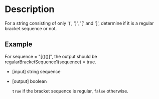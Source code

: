 # Description
For a string consisting of only '(', ')', '[' and ']', determine if it is a regular bracket sequence or not.

## Example
For sequence = "[()()]", the output should be     regularBracketSequence1(sequence) = true.
- [input] string sequence
- [output] boolean

  `true` if the bracket sequence is regular, `false` otherwise.

